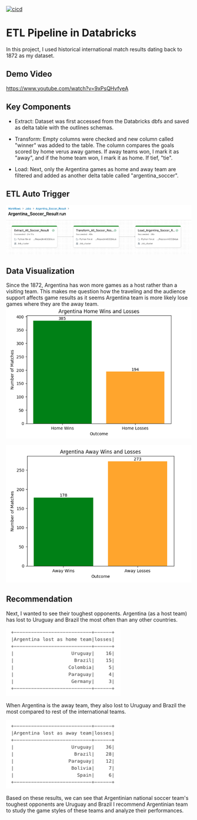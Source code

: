 [![cicd](https://github.com/khaliun20/etl_in_databricks/actions/workflows/python.yml/badge.svg)](https://github.com/khaliun20/etl_in_databricks/actions/workflows/python.yml)

# ETL Pipeline in Databricks

In this project, I used historical international match results dating back to 1872 as my dataset.

## Demo Video 
https://www.youtube.com/watch?v=9xPsQHvfyeA

## Key Components
* Extract:
  Dataset was first accessed from the Databricks dbfs and saved as delta table with the outlines schemas. 
  
* Transform:
  Empty columns were checked and new column called "winner" was added to the table. The column compares the goals scored by home verus away games. If away teams won, I mark it as "away", and if the home team won, I mark it as home. If tief, "tie". 
  
* Load:
  Next, only the Argentina games as home and away team are filtered and added as another delta table called "argentina_soccer". 

## ETL Auto Trigger

![Alt Text](imgs/10.png)

## Data Visualization 
Since the  1872, Argentina has won more games as a host rather than a visiting team. This makes me question how the traveling and the audience support affects game results as it seems Argentina team is more likely lose games where they are the away team. 
![Alt Text](imgs/12.png)

![Alt Text](imgs/11.png)

## Recommendation
Next, I wanted to see their toughest opponents. Argentina (as a host team) has lost to Uruguay and Brazil the most often than any other countries. 

![Alt Text](imgs/13.png)

When Argentina is the away team, they also lost to Uruguay and Brazil the most compared to rest of the international teams.

![Alt Text](imgs/14.png)

Based on these results, we can see that Argentinian national soccer team's toughest opponents are Uruguay and Brazil I recommend Argentinian team to study the game styles of these teams and analyze their performances. 

